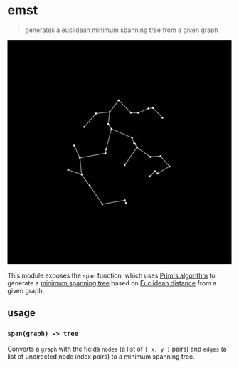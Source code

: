 # emst
> generates a euclidean minimum spanning tree from a given graph

![tree](img/tree.png)

This module exposes the `span` function, which uses [Prim's algorithm] to generate a [minimum spanning tree] based on [Euclidean distance] from a given graph.

## usage

### `span(graph) -> tree`
Converts a `graph` with the fields `nodes` (a list of `[ x, y ]` pairs) and `edges` (a list of undirected node index pairs) to a minimum spanning tree.

[Prim's algorithm]:      https://en.wikipedia.org/wiki/Prim%27s_algorithm
[Minimum spanning tree]: https://en.wikipedia.org/wiki/Minimum_spanning_tree
[Euclidean distance]:    https://en.wikipedia.org/wiki/Euclidean_distance
